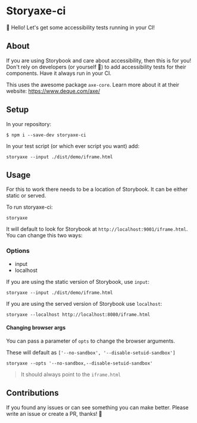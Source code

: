 # Storyaxe-ci

👋 Hello! Let's get some accessibility tests running in your CI!

## About

If you are using Storybook and care about accessibility, then this is for you!
Don't rely on developers (or yourself 🙊) to add accessibility tests for their components. Have it
always run in your CI.

This uses the awesome package `axe-core`. Learn more about it at their website: https://www.deque.com/axe/

## Setup

In your repository:

```
$ npm i --save-dev storyaxe-ci
```

In your test script (or which ever script you want) add:

```
storyaxe --input ./dist/demo/iframe.html
```

## Usage

For this to work there needs to be a location of Storybook. It can be either static or served.

To run storyaxe-ci:

```
storyaxe
```

It will default to look for Storybook at `http://localhost:9001/iframe.html`. You can change this two ways:

### Options

- input
- localhost

If you are using the static version of Storybook, use `input`:

```
storyaxe --input ./dist/demo/iframe.html
```

If you are using the served version of Storybook use `localhost`:

```
storyaxe --localhost http://localhost:8080/iframe.html
```


#### Changing browser args

You can pass a parameter of `opts` to change the browser arguments.

These will default as `['--no-sandbox', '--disable-setuid-sandbox']`

```
storyaxe --opts '--no-sandbox,--disable-setuid-sandbox'
```

> It should always point to the `iframe.html`

## Contributions

If you found any issues or can see something you can make better. Please write an issue or create a PR, thanks! 🚀
